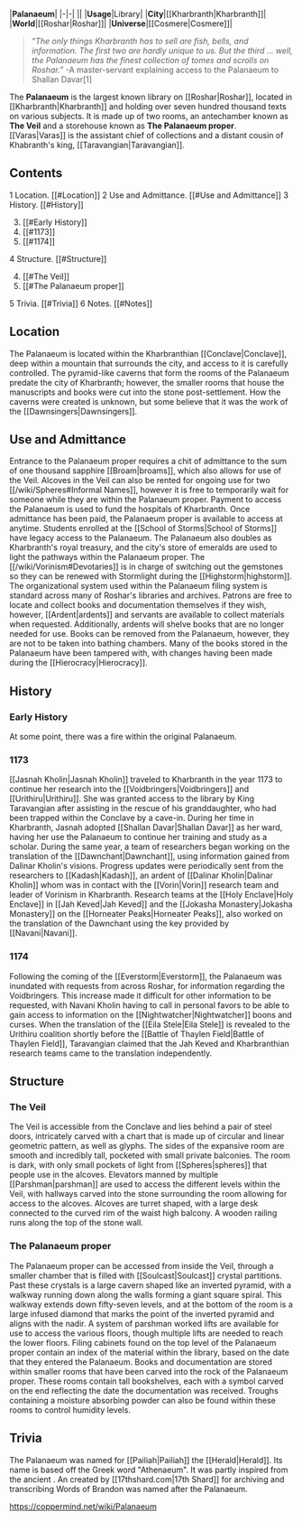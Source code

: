 |**Palanaeum**|
|-|-|
||
|**Usage**|Library|
|**City**|[[Kharbranth\|Kharbranth]]|
|**World**|[[Roshar\|Roshar]]|
|**Universe**|[[Cosmere\|Cosmere]]|

>“*The only things Kharbranth has to sell are fish, bells, and information. The first two are hardly unique to us. But the third … well, the Palanaeum has the finest collection of tomes and scrolls on Roshar.*”
\-A master-servant explaining access to the Palanaeum to Shallan Davar[1]


The **Palanaeum** is the largest known library on [[Roshar\|Roshar]], located in [[Kharbranth\|Kharbranth]] and holding over seven hundred thousand texts on various subjects. It is made up of two rooms, an antechamber known as **The Veil** and a storehouse known as **The Palanaeum proper**. [[Varas\|Varas]] is the assistant chief of collections and a distant cousin of Khabranth's king, [[Taravangian\|Taravangian]].

## Contents

1 Location. [[#Location]] 
2 Use and Admittance. [[#Use and Admittance]] 
3 History. [[#History]] 

3. [[#Early History]] 
3. [[#1173]] 
3. [[#1174]] 


4 Structure. [[#Structure]] 

4. [[#The Veil]] 
4. [[#The Palanaeum proper]] 


5 Trivia. [[#Trivia]] 
6 Notes. [[#Notes]] 


## Location
The Palanaeum is located within the Kharbranthian [[Conclave\|Conclave]], deep within a mountain that surrounds the city, and access to it is carefully controlled. The pyramid-like caverns that form the rooms of the Palanaeum predate the city of Kharbranth; however, the smaller rooms that house the manuscripts and books were cut into the stone post-settlement. How the caverns were created is unknown, but some believe that it was the work of the [[Dawnsingers\|Dawnsingers]].

## Use and Admittance
Entrance to the Palanaeum proper requires a chit of admittance to the sum of one thousand sapphire [[Broam\|broams]], which also allows for use of the Veil. Alcoves in the Veil can also be rented for ongoing use for two [[/wiki/Spheres#Informal Names]], however it is free to temporarily wait for someone while they are within the Palanaeum proper. Payment to access the Palanaeum is used to fund the hospitals of Kharbranth. Once admittance has been paid, the Palanaeum proper is available to access at anytime. Students enrolled at the [[School of Storms\|School of Storms]] have legacy access to the Palanaeum.
The Palanaeum also doubles as Kharbranth's royal treasury, and the city's store of emeralds are used to light the pathways within the Palanaeum proper. The [[/wiki/Vorinism#Devotaries]] is in charge of switching out the gemstones so they can be renewed with Stormlight during the [[Highstorm\|highstorm]].
The organizational system used within the Palanaeum filing system is standard across many of Roshar's libraries and archives. Patrons are free to locate and collect books and documentation themselves if they wish, however, [[Ardent\|ardents]] and servants are available to collect materials when requested. Additionally, ardents will shelve books that are no longer needed for use. Books can be removed from the Palanaeum, however, they are not to be taken into bathing chambers. Many of the books stored in the Palanaeum have been tampered with, with changes having been made during the [[Hierocracy\|Hierocracy]].

## History
### Early History
At some point, there was a fire within the original Palanaeum.

### 1173
[[Jasnah Kholin\|Jasnah Kholin]] traveled to Kharbranth in the year 1173 to continue her research into the [[Voidbringers\|Voidbringers]] and [[Urithiru\|Urithiru]]. She was granted access to the library by King Taravangian after assisting in the rescue of his granddaughter, who had been trapped within the Conclave by a cave-in. During her time in Kharbranth, Jasnah adopted [[Shallan Davar\|Shallan Davar]] as her ward, having her use the Palanaeum to continue her training and study as a scholar.
During the same year, a team of researchers began working on the translation of the [[Dawnchant\|Dawnchant]], using information gained from Dalinar Kholin's visions. Progress updates were periodically sent from the researchers to [[Kadash\|Kadash]], an ardent of [[Dalinar Kholin\|Dalinar Kholin]] whom was in contact with the [[Vorin\|Vorin]] research team and leader of Vorinism in Kharbranth. Research teams at the [[Holy Enclave\|Holy Enclave]] in [[Jah Keved\|Jah Keved]] and the [[Jokasha Monastery\|Jokasha Monastery]] on the [[Horneater Peaks\|Horneater Peaks]], also worked on the translation of the Dawnchant using the key provided by [[Navani\|Navani]].

### 1174
Following the coming of the [[Everstorm\|Everstorm]], the Palanaeum was inundated with requests from across Roshar, for information regarding the Voidbringers. This increase made it difficult for other information to be requested, with Navani Kholin having to call in personal favors to be able to gain access to information on the [[Nightwatcher\|Nightwatcher]] boons and curses.
When the translation of the [[Eila Stele\|Eila Stele]] is revealed to the Urithiru coalition shortly before the [[Battle of Thaylen Field\|Battle of Thaylen Field]], Taravangian claimed that the Jah Keved and Kharbranthian research teams came to the translation independently.

## Structure
### The Veil
The Veil is accessible from the Conclave and lies behind a pair of steel doors, intricately carved with a chart that is made up of circular and linear geometric pattern, as well as glyphs. The sides of the expansive room are smooth and incredibly tall, pocketed with small private balconies. The room is dark, with only small pockets of light from [[Spheres\|spheres]] that people use in the alcoves.
Elevators manned by multiple [[Parshman\|parshman]] are used to access the different levels within the Veil, with hallways carved into the stone surrounding the room allowing for access to the alcoves. Alcoves are turret shaped, with a large desk connected to the curved rim of the waist high balcony. A wooden railing runs along the top of the stone wall.

### The Palanaeum proper
The Palanaeum proper can be accessed from inside the Veil, through a smaller chamber that is filled with [[Soulcast\|Soulcast]] crystal partitions. Past these crystals is a large cavern shaped like an inverted pyramid, with a walkway running down along the walls forming a giant square spiral. This walkway extends down fifty-seven levels, and at the bottom of the room is a large infused diamond that marks the point of the inverted pyramid and aligns with the nadir. A system of parshman worked lifts are available for use to access the various floors, though multiple lifts are needed to reach the lower floors.
Filing cabinets found on the top level of the Palanaeum proper contain an index of the material within the library, based on the date that they entered the Palanaeum. Books and documentation are stored within smaller rooms that have been carved into the rock of the Palanaeum proper. These rooms contain tall bookshelves, each with a symbol carved on the end reflecting the date the documentation was received. Troughs containing a moisture absorbing powder can also be found within these rooms to control humidity levels.

## Trivia
The Palanaeum was named for [[Pailiah\|Pailiah]] the [[Herald\|Herald]]. Its name is based off the Greek word "Athenaeum".
It was partly inspired from the ancient .
An  created by [[17thshard.com\|17th Shard]] for archiving and transcribing Words of Brandon was named after the Palanaeum.


https://coppermind.net/wiki/Palanaeum